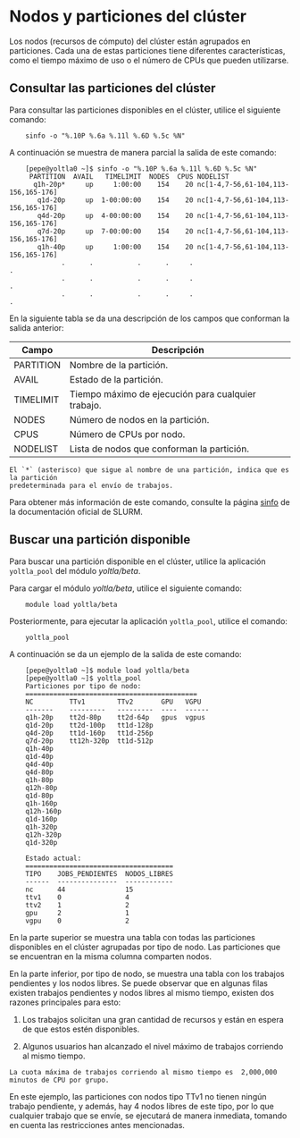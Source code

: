 # Nodos y particiones del clúster

Los nodos (recursos de cómputo) del clúster están agrupados en particiones. Cada una de 
estas particiones tiene diferentes características, como el tiempo máximo de uso o el 
número de CPUs que pueden utilizarse. 

## Consultar las particiones del clúster

Para consultar las particiones disponibles en el clúster, utilice el siguiente comando:
```
    sinfo -o "%.10P %.6a %.11l %.6D %.5c %N"
```

A continuación se muestra de manera parcial la salida de este comando:
```
    [pepe@yoltla0 ~]$ sinfo -o "%.10P %.6a %.11l %.6D %.5c %N"
     PARTITION  AVAIL   TIMELIMIT  NODES  CPUS NODELIST
      q1h-20p*     up     1:00:00    154    20 nc[1-4,7-56,61-104,113-156,165-176]
       q1d-20p     up  1-00:00:00    154    20 nc[1-4,7-56,61-104,113-156,165-176]
       q4d-20p     up  4-00:00:00    154    20 nc[1-4,7-56,61-104,113-156,165-176]
       q7d-20p     up  7-00:00:00    154    20 nc[1-4,7-56,61-104,113-156,165-176]
       q1h-40p     up     1:00:00    154    20 nc[1-4,7-56,61-104,113-156,165-176]
             .      .           .      .     .                                   .
             .      .           .      .     .                                   .
             .      .           .      .     .                                   .
```

En la siguiente tabla se da una descripción de los campos que conforman la salida anterior:

|   **Campo**   |   **Descripción** |
|---------------|-------------------|
|   PARTITION   |   Nombre de la partición.|
|   AVAIL       |   Estado de la partición.|
|   TIMELIMIT   |   Tiempo máximo de ejecución para cualquier trabajo.|
|   NODES       |   Número de nodos en la partición.|
|   CPUS        |   Número de CPUs por nodo.|
|   NODELIST    |   Lista de nodos que conforman la partición.|

```admonish note title="NOTA"
El `*` (asterisco) que sigue al nombre de una partición, indica que es la partición 
predeterminada para el envío de trabajos.
```

Para obtener más información de este comando, consulte la página [sinfo](https://slurm.schedmd.com/sinfo.html) 
de la documentación oficial de SLURM.

## Buscar una partición disponible

Para buscar una partición disponible en el clúster, utilice la aplicación `yoltla_pool` 
del módulo *yoltla/beta*. 

Para cargar el módulo *yoltla/beta*, utilice el siguiente comando:
```
    module load yoltla/beta
```

Posteriormente, para ejecutar la aplicación `yoltla_pool`, utilice el comando:
```
    yoltla_pool
```

A continuación se da un ejemplo de la salida de este comando:
```
    [pepe@yoltla0 ~]$ module load yoltla/beta
    [pepe@yoltla0 ~]$ yoltla_pool
    Particiones por tipo de nodo:
    ===========================================
    NC         TTv1        TTv2       GPU   VGPU
    -------    ---------   ---------  ----  ------
    q1h-20p    tt2d-80p    tt2d-64p   gpus  vgpus
    q1d-20p    tt2d-100p   tt1d-128p
    q4d-20p    tt1d-160p   tt1d-256p
    q7d-20p    tt12h-320p  tt1d-512p
    q1h-40p
    q1d-40p
    q4d-40p
    q4d-80p
    q1h-80p
    q12h-80p
    q1d-80p
    q1h-160p
    q12h-160p
    q1d-160p
    q1h-320p
    q12h-320p
    q1d-320p

    Estado actual:
    =====================================
    TIPO    JOBS_PENDIENTES  NODOS_LIBRES
    ------  ---------------  ------------
    nc      44               15
    ttv1    0                4
    ttv2    1                2
    gpu     2                1
    vgpu    0                2
```

En la parte superior se muestra una tabla  con todas las particiones disponibles en el 
clúster agrupadas por tipo de nodo. Las particiones que se encuentran en la misma 
columna comparten nodos.

En la parte inferior, por tipo de nodo, se muestra una tabla con los trabajos pendientes 
y los nodos libres. Se puede observar que en algunas filas existen trabajos pendientes y 
nodos libres al mismo tiempo, existen dos razones principales para esto:

1.  Los trabajos solicitan una gran cantidad de recursos y están en espera de que estos 
    estén disponibles.

2.  Algunos usuarios han alcanzado el nivel máximo de trabajos corriendo al mismo tiempo.

```admonish note title="NOTA"
La cuota máxima de trabajos corriendo al mismo tiempo es  2,000,000 minutos de CPU por grupo.
```

En este ejemplo, las particiones con nodos tipo TTv1 no tienen ningún trabajo pendiente, 
y además, hay 4 nodos libres de este tipo, por lo que cualquier trabajo que se envíe, 
se ejecutará de manera inmediata, tomando en cuenta las restricciones antes mencionadas.